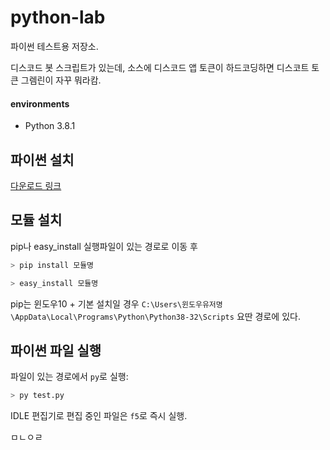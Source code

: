# python-lab

파이썬 테스트용 저장소.

디스코드 봇 스크립트가 있는데, 소스에 디스코드 앱 토큰이 하드코딩하면 디스코트 토큰 그렘린이 자꾸 뭐라캄.

#### environments

- Python 3.8.1

## 파이썬 설치

[다운로드 링크](https://www.python.org/downloads/)

## 모듈 설치

pip나 easy_install 실행파일이 있는 경로로 이동 후

```py
> pip install 모듈명
```

```py
> easy_install 모듈명
```

pip는 윈도우10 + 기본 설치일 경우 `C:\Users\윈도우유저명\AppData\Local\Programs\Python\Python38-32\Scripts` 요딴 경로에 있다.

## 파이썬 파일 실행

파일이 있는 경로에서 `py`로 실행:

```py
> py test.py
```

IDLE 편집기로 편집 중인 파일은 `f5`로 즉시 실행.

ㅁㄴㅇㄹ
